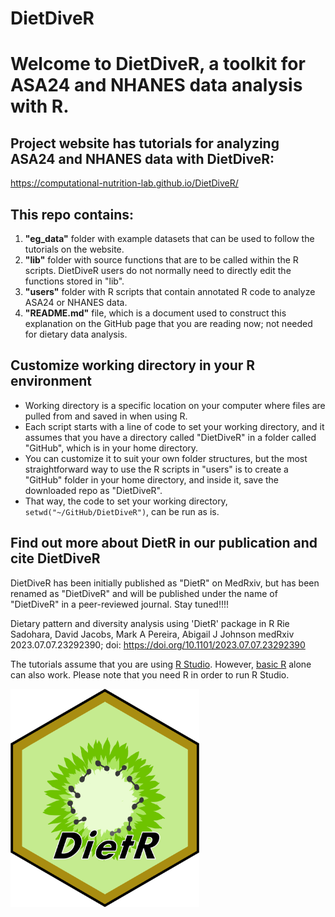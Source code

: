 # DietDiveR
# Welcome to DietDiveR, a toolkit for ASA24 and NHANES data analysis with R.

## Project website has tutorials for analyzing ASA24 and NHANES data with DietDiveR:
https://computational-nutrition-lab.github.io/DietDiveR/

## This repo contains:
1. **"eg_data"** folder with example datasets that can be used to follow the tutorials on the website.
2. **"lib"** folder with source functions that are to be called within the R scripts. DietDiveR users do not normally need to directly edit the functions stored in "lib". 
3. **"users"** folder with R scripts that contain annotated R code to analyze ASA24 or NHANES data.
4. **"README.md"** file, which is a document used to construct this explanation on the GitHub page that you are reading now; not needed for dietary data analysis.

## Customize working directory in your R environment
- Working directory is a specific location on your computer where files are pulled from and saved in when using R.
- Each script starts with a line of code to set your working directory, and it assumes that you have a directory called "DietDiveR" in a folder called "GitHub", which is in your home directory.
- You can customize it to suit your own folder structures, but the most straightforward way to use the R scripts in "users" is to create a "GitHub" folder in your home directory, and inside it, save the downloaded repo as "DietDiveR".
- That way, the code to set your working directory, `setwd("~/GitHub/DietDiveR")`, can be run as is. 

## Find out more about DietR in our publication and cite DietDiveR
DietDiveR has been initially published as "DietR" on MedRxiv, but
has been renamed as "DietDiveR" and will be published under the name of 
"DietDiveR" in a peer-reviewed journal. Stay tuned!!!!

Dietary pattern and diversity analysis using 'DietR' package in R
Rie Sadohara, David Jacobs, Mark A Pereira, Abigail J Johnson
medRxiv 2023.07.07.23292390; doi: https://doi.org/10.1101/2023.07.07.23292390

The tutorials assume that you are using [R Studio](https://posit.co/downloads/). However, [basic R](https://www.r-project.org/) alone can also work. Please note that you need R in order to run R Studio.

<img src='lib/DietR Logo.png' alt="DietR logo" width=60% height=auto/>
